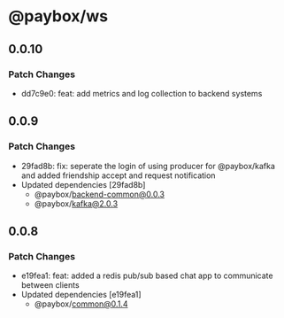 # @paybox/ws

## 0.0.10

### Patch Changes

- dd7c9e0: feat: add metrics and log collection to backend systems

## 0.0.9

### Patch Changes

- 29fad8b: fix: seperate the login of using producer for @paybox/kafka and added friendship accept and request notification
- Updated dependencies [29fad8b]
  - @paybox/backend-common@0.0.3
  - @paybox/kafka@2.0.3

## 0.0.8

### Patch Changes

- e19fea1: feat: added a redis pub/sub based chat app to communicate between clients
- Updated dependencies [e19fea1]
  - @paybox/common@0.1.4
